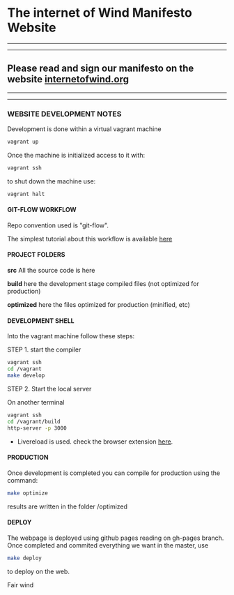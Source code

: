 # The internet of Wind Manifesto Website
---
---
## Please read and sign our manifesto on the website [internetofwind.org](http://internetofwind.org)

---
---

### WEBSITE DEVELOPMENT NOTES

Development is done within a virtual vagrant machine

```bash
vagrant up
```
Once the machine is initialized access to it with:

```bash
vagrant ssh
```
to shut down the machine use:

```bash
vagrant halt
```

#### GIT-FLOW WORKFLOW

Repo convention used is "git-flow".

The simplest tutorial about this workflow is available [here](http://danielkummer.github.io/git-flow-cheatsheet/)


#### PROJECT FOLDERS

**src** All the source code is here

**build** here the development stage compiled files (not optimized for production)

**optimized** here the files optimized for production (minified, etc)


#### DEVELOPMENT SHELL

Into the vagrant machine follow these steps:

STEP 1. start the compiler

```bash
vagrant ssh
cd /vagrant
make develop
```

STEP 2. Start the local server

On another terminal
```bash
vagrant ssh
cd /vagrant/build
http-server -p 3000
```

* Livereload is used. check the browser extension [here](http://livereload.com/extensions/).

#### PRODUCTION

Once development is completed you can compile for production using the command:

```bash
make optimize
```
results are written in the folder /optimized

#### DEPLOY

The webpage is deployed using github pages reading on gh-pages branch. Once completed and commited everything we want in the master, use

```bash
make deploy
```

to deploy on the web.


Fair wind
